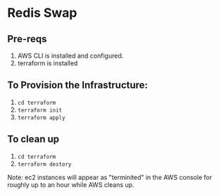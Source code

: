 # Redis Swap

## Pre-reqs
1. AWS CLI is installed and configured.
1. terraform is installed

## To Provision the Infrastructure:
1. `cd terraform`
1. `terraform init`
1. `terraform apply`


## To clean up
1. `cd terraform`
1. `terraform destory`

Note: ec2 instances will appear as "terminited" in the AWS console for roughly up to an hour while AWS cleans up.